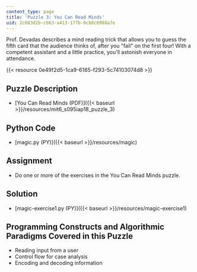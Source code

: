 ```yaml
---
content_type: page
title: 'Puzzle 3: You Can Read Minds'
uid: 2c683d2b-c663-a413-177b-0cb8c6988a7e
---
```


Prof. Devadas describes a mind reading trick that allows you to guess the fifth card that the audience thinks of, after you "fail" on the first four! With a competent assistant and a little practice, you'll astonish everyone in attendance.

{{< resource 0e49f2d5-1ca9-6185-f293-5c74103074d8 >}}

Puzzle Description
------------------

*   [You Can Read Minds (PDF)]({{< baseurl >}}/resources/mit6_s095iap18_puzzle_3)

Python Code
-----------

*   [magic.py (PY)]({{< baseurl >}}/resources/magic)

Assignment
----------

*   Do one or more of the exercises in the You Can Read Minds puzzle.

Solution
--------

*   [magic-exercise1.py (PY)]({{< baseurl >}}/resources/magic-exercise1)

Programming Constructs and Algorithmic Paradigms Covered in this Puzzle
-----------------------------------------------------------------------

*   Reading input from a user
*   Control flow for case analysis
*   Encoding and decoding information